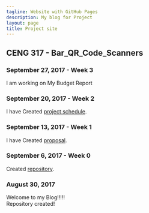 ```yaml
---
tagline: Website with GitHub Pages
description: My blog for Project 
layout: page
title: Project site
---
```

CENG 317 - Bar_QR_Code_Scanners
-------------

### September 27, 2017 - Week 3
I am working on My Budget Report

### September 20, 2017 - Week 2

I have Created [project schedule](https://github.com/VinoU/Bar-QR-code-scanners/blob/master/Vino%20Uthayakumar_Project%20Schedule.mpp).  


### September 13, 2017 - Week 1

 I have Created [proposal](https://github.com/VinoU/Bar-QR-code-scanners/blob/master/vino_%20proposal.xlsx).

### September 6, 2017 - Week 0

Created [repository](https://github.com/VinoU/Bar-QR-code-scanners).

### August 30, 2017 

Welcome to my Blog!!!!!  
                                                 Repository created!
